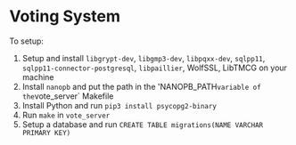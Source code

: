 # Voting System

To setup:

1. Setup and install `libgrypt-dev`, `libgmp3-dev`, `libpqxx-dev`, `sqlpp11`, `sqlpp11-connector-postgresql`, `libpaillier`, WolfSSL, LibTMCG on your machine
2. Install `nanopb` and put the path in the 'NANOPB_PATH` variable of the `vote_server` Makefile
3. Install Python and run `pip3 install psycopg2-binary`
4. Run `make` in `vote_server`
5. Setup a database and run `CREATE TABLE migrations(NAME VARCHAR PRIMARY KEY)`
